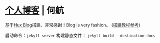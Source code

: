 # [个人博客](https://hehangfighting.github.io/calm/) | 何航

基于[Hux Blog](https://github.com/Huxpro/huxpro.github.io)搭建，非常感谢！Blog is very fashion。
([搭建教程参考](https://github.com/Huxpro/huxpro.github.io/blob/master/README.zh.md))


启动命令：`jekyll server`
构建静态文件： `jekyll build --destination docs`
